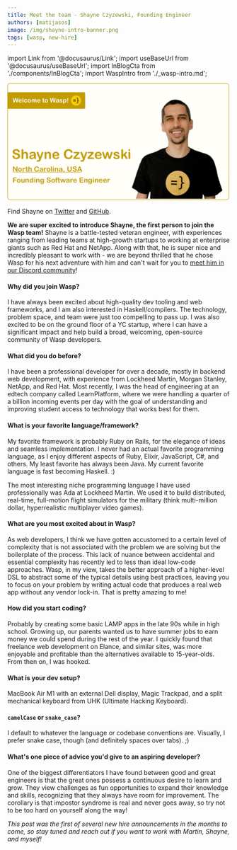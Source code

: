 ```yaml
---
title: Meet the team - Shayne Czyzewski, Founding Engineer
authors: [matijasos]
image: /img/shayne-intro-banner.png
tags: [wasp, new-hire]
---
```


import Link from '@docusaurus/Link';
import useBaseUrl from '@docusaurus/useBaseUrl';
import InBlogCta from './components/InBlogCta';
import WaspIntro from './_wasp-intro.md';

![Welcome Shayne!](../static/img/shayne-intro-banner.png)

Find Shayne on [Twitter](https://twitter.com/shayneczyzewski) and [GitHub](https://github.com/shayneczyzewski).

<!--truncate-->

<WaspIntro />

<InBlogCta />

**We are super excited to introduce Shayne, the first person to join the Wasp team!** Shayne is a battle-tested veteran engineer, with experiences ranging from leading teams at high-growth startups to working at enterprise giants such as Red Hat and NetApp. Along with that, he is super nice and incredibly pleasant to work with - we are beyond thrilled that he chose Wasp for his next adventure with him and can't wait for you to [meet him in our Discord community](https://discord.gg/rzdnErX)!

#### Why did you join Wasp?

I have always been excited about high-quality dev tooling and web frameworks, and I am also interested in Haskell/compilers. The technology, problem space, and team were just too compelling to pass up. I was also excited to be on the ground floor of a YC startup, where I can have a significant impact and help build a broad, welcoming, open-source community of Wasp developers.

#### What did you do before?

I have been a professional developer for over a decade, mostly in backend web development, with experience from Lockheed Martin, Morgan Stanley, NetApp, and Red Hat. Most recently, I was the head of engineering at an edtech company called LearnPlatform, where we were handling a quarter of a billion incoming events per day with the goal of understanding and improving student access to technology that works best for them.

#### What is your favorite language/framework?

My favorite framework is probably Ruby on Rails, for the elegance of ideas and seamless implementation. I never had an actual favorite programming language, as I enjoy different aspects of Ruby, Elixir, JavaScript, C#, and others. My least favorite has always been Java. My current favorite language is fast becoming Haskell. :)

The most interesting niche programming language I have used professionally was Ada at Lockheed Martin. We used it to build distributed, real-time, full-motion flight simulators for the military (think multi-million dollar, hyperrealistic multiplayer video games).

#### What are you most excited about in Wasp?

As web developers, I think we have gotten accustomed to a certain level of complexity that is not associated with the problem we are solving but the boilerplate of the process. This lack of nuance between accidental and essential complexity has recently led to less than ideal low-code approaches. Wasp, in my view, takes the better approach of a higher-level DSL to abstract some of the typical details using best practices, leaving you to focus on your problem by writing actual code that produces a real web app without any vendor lock-in. That is pretty amazing to me!

#### How did you start coding?

Probably by creating some basic LAMP apps in the late 90s while in high school. Growing up, our parents wanted us to have summer jobs to earn money we could spend during the rest of the year. I quickly found that freelance web development on Elance, and similar sites, was more enjoyable and profitable than the alternatives available to 15-year-olds. From then on, I was hooked.

#### What is your dev setup?

MacBook Air M1 with an external Dell display, Magic Trackpad, and a split mechanical keyboard from UHK (Ultimate Hacking Keyboard).

#### `camelCase` or `snake_case`?

I default to whatever the language or codebase conventions are. Visually, I prefer snake case, though (and definitely spaces over tabs). ;)

#### What's one piece of advice you'd give to an aspiring developer?

One of the biggest differentiators I have found between good and great engineers is that the great ones possess a continuous desire to learn and grow. They view challenges as fun opportunities to expand their knowledge and skills, recognizing that they always have room for improvement. The corollary is that impostor syndrome is real and never goes away, so try not to be too hard on yourself along the way!

_This post was the first of several new hire announcements in the months to come, so stay tuned and reach out if you want to work with Martin, Shayne, and myself!_

<InBlogCta />
